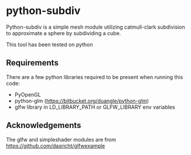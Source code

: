 python-subdiv
================================

Python-subdiv is a simple mesh module utilizing catmull-clark subdivision to approximate a sphere by subdividing a cube.

This tool has been tested on python

Requirements
--------------------

There are a few python libraries required to be present when running this code:
 * PyOpenGL
 * python-glm (https://bitbucket.org/duangle/python-glm)
 * glfw library in LD_LIBRARY_PATH or GLFW_LIBRARY env variables

Acknowledgements
--------------------

The glfw and simpleshader modules are from https://github.com/dasricht/glfwexample 
